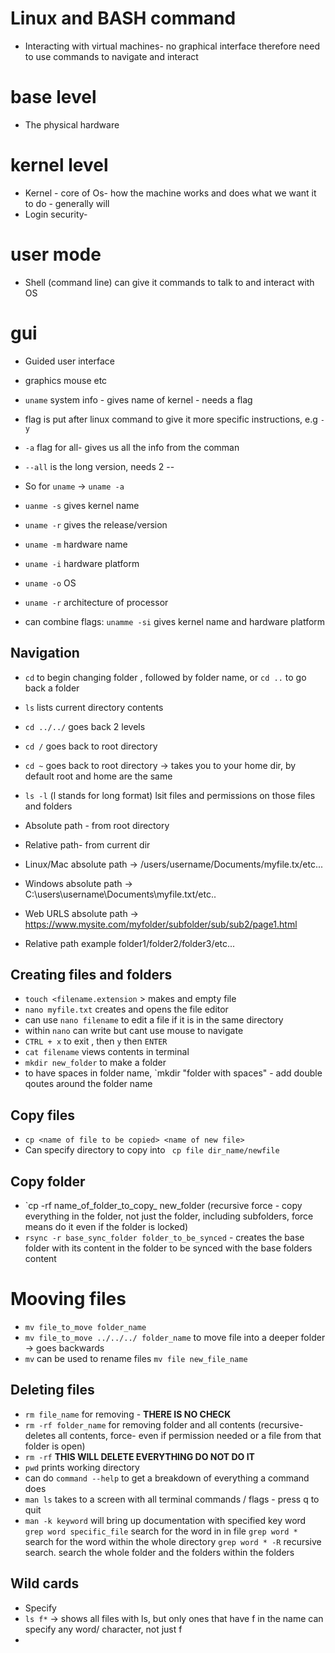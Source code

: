 # Linux and BASH command
* Interacting with virtual machines- no graphical interface therefore need to use commands to navigate and interact
# base level
* The physical hardware
# kernel level
* Kernel - core of Os- how the machine works and does what we want it to do - generally will 
* Login security-
# user mode
* Shell (command line) can give it commands to talk to and interact with OS
# gui
* Guided user interface
* graphics mouse etc



* `uname` system info - gives name of kernel - needs a flag
* flag is put after linux command to give it more specific instructions, e.g `-y`
* `-a` flag for all- gives us all the info from the comman
* `--all` is the long version, needs 2 --
* So for `uname` -> `uname -a`
* `uanme -s` gives kernel name
* `uname -r` gives the release/version
* `uname -m` hardware name
* `uname -i` hardware platform
* `uname -o` OS
* `uname -r` architecture of processor
* can combine flags:
`unamme -si` gives kernel name and hardware platform

## Navigation
* `cd` to begin changing folder , followed by folder name, or `cd ..` to go back a folder
* `ls` lists current directory contents
* `cd ../../` goes back 2 levels
* `cd /` goes back to root directory
* `cd ~` goes back to root directory -> takes you to your home dir, by default root and home are the same
* `ls -l` (l stands for long format) lsit files and permissions on those files and folders

* Absolute path - from root directory
* Relative path- from current dir
* Linux/Mac absolute path -> /users/username/Documents/myfile.tx/etc...
* Windows absolute path -> C:\users\username\Documents\myfile.txt/etc..
* Web URLS absolute path -> https://www.mysite.com/myfolder/subfolder/sub/sub2/page1.html
* Relative path example folder1/folder2/folder3/etc...
## Creating files and folders
* `touch <filename.extension` > makes and empty file
* `nano myfile.txt` creates and opens the file editor
* can use `nano filename` to edit a file if it is in the same directory
* within `nano` can write but cant use mouse to navigate
* `CTRL + x` to exit , then `y` then `ENTER`
* `cat filename` views contents in terminal
* `mkdir new_folder` to make a folder
* to have spaces in folder name, `mkdir "folder with spaces" - add double qoutes around the folder name
## Copy files 
* `cp <name of file to be copied> <name of new file>`
* Can specify directory to copy into ` cp file dir_name/newfile`
## Copy folder
* `cp -rf name_of_folder_to_copy_ new_folder (recursive force - copy everything in the folder, not just the folder, including subfolders, force means do it even if the folder is locked)
* `rsync -r base_sync_folder folder_to_be_synced` - creates the base folder with its content in the folder to be synced with the base folders content
# Mooving files
* `mv file_to_move folder_name`
* `mv file_to_move ../../../ folder_name` to move file into a deeper folder -> goes backwards
* `mv` can be used to rename files `mv file new_file_name`

## Deleting files
* `rm file_name` for removing - **THERE IS NO CHECK**
* `rm -rf folder_name` for removing folder and all contents (recursive- deletes all contents, force- even if permission needed or a file from that folder is open)
* `rm -rf` **THIS WILL DELETE EVERYTHING DO NOT DO IT**
* `pwd` prints working directory
* can do `command --help` to get a breakdown of everything a command does
* `man ls` takes to a screen with all terminal commands / flags - press q to quit
* `man -k keyword` will bring up documentation with specified key word
`grep word specific_file` search for the word in in file
`grep word *` search for the word within the whole directory
`grep word * -R` recursive search. search the whole folder and the folders within the folders

## Wild cards
* Specify
* `ls f*` -> shows all files with ls, but only ones that have f in the name can specify any word/ character, not just f
* 



